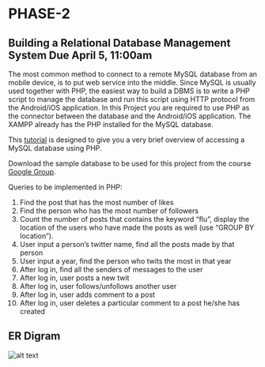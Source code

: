 # PHASE-2
## Building a Relational Database Management System     Due April 5, 11:00am
The most common method to connect to a remote MySQL database from an mobile device, is to put web service into the middle. Since MySQL is usually used together with PHP, the easiest way to build a DBMS is to write a PHP script to manage the database and run this script using HTTP protocol from the Android/iOS application. In this Project you are required to use PHP as the connector between the database and the Android/iOS application. The XAMPP already has the PHP installed for the MySQL database.

This [tutorial](http://www.cs.uml.edu/~cchen/310-S18/guide.html) is designed to give you a very brief overview of accessing a MySQL database using PHP.

Download the sample database to be used for this project from the course [Google Group](https://groups.google.com/forum/#!forum/uml-comp3090-f17).

Queries to be implemented in PHP:
1. Find the post that has the most number of likes
2. Find the person who has the most number of followers
3. Count the number of posts that contains the keyword “flu”, display the location of the users who have made the posts as well (use “GROUP BY location”).
4. User input a person’s twitter name, find all the posts made by that person
5. User input a year, find the person who twits the most in that year
6. After log in, find all the senders of messages to the user
7. After log in, user posts a new twit
8. After log in, user follows/unfollows another user
9. After log in, user adds comment to a post
10. After log in, user deletes a particular comment to a post he/she has created

## ER Digram
![alt text](https://01587775938597608415.googlegroups.com/attach/201bd7d88e862/erd.png?part=0.1&view=1&vt=ANaJVrEuk8mrh1D_3nGj7C-UdJmJEcgUq85BRiTsbyX3Xq0CZHiB5CaefsJ_boCs6PwfvdVYVTcJ-vAiE46kb7nvi2XuMkUUP1HI8mWbKEfDHAXjYC8s0mE)

